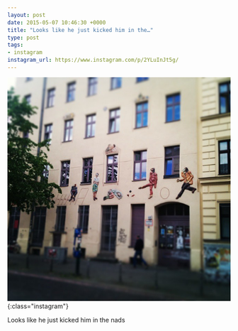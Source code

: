 ```yaml
---
layout: post
date: 2015-05-07 10:46:30 +0000
title: "Looks like he just kicked him in the…"
type: post
tags:
- instagram
instagram_url: https://www.instagram.com/p/2YLuInJt5g/
---
```


![Instagram - 2YLuInJt5g](/assets/2YLuInJt5g.jpg){:class="instagram"}

Looks like he just kicked him in the nads
